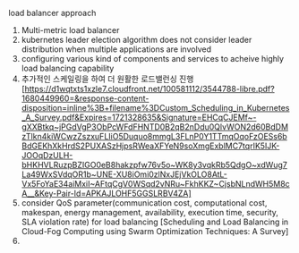 load balancer approach

1. Multi-metric load balancer
2. kubernetes leader election algorithm does not consider leader distribution when multiple applications are involved
3. configuring various kind of components and services to acheive highly load balancing capability
4. 추가적인 스케일링을 하여 더 원활한 로드밸런싱 진행[https://d1wqtxts1xzle7.cloudfront.net/100581112/3544788-libre.pdf?1680449960=&response-content-disposition=inline%3B+filename%3DCustom_Scheduling_in_Kubernetes_A_Survey.pdf&Expires=1721328635&Signature=EHCqCJEMf~-gXXBtkq~jPGdVgP3ObPcWFdFHNTD0B2qB2nDdu0QlvWON2d60BdDMzTlkn4kiWCwzZszxuFLIiO5Duquo8mmgL3FLnP0Y1TTmqOqoFzOESs6bBdGEKhXkHrdS2PUXASzHjpsRWeaXFYeN9soXmgExblMC7tqrIK5IJK-JOOqDzULH-bHKHVLRuzpBZIGO0eB8hakzpfw76v5o~WK8y3vqkRb5QdgO~xdWug7La49WxSVdqOR1b~UNE-XU8iOmi0zlNxJEjVkOLO8AtL-Vx5FoYaE34aiMxiI~AFtqCgV0WSqd2vNRu~FkhKKZ~CjsbNLndWH5M8cA__&Key-Pair-Id=APKAJLOHF5GGSLRBV4ZA]
5. consider QoS parameter(communication cost, computational cost, makespan, energy management, availability, execution time, security, SLA violation rate) for load balancing [Scheduling and Load Balancing in Cloud-Fog Computing using Swarm Optimization Techniques: A Survey]
6. 
   
